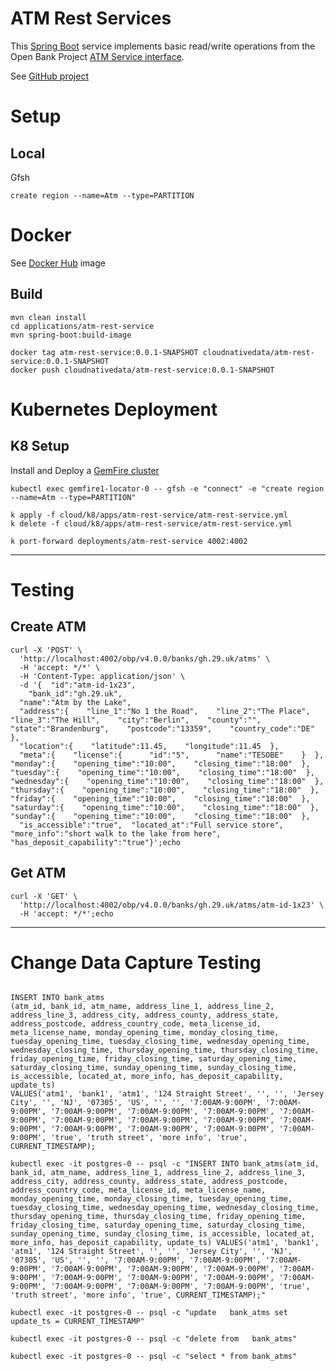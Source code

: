 # ATM Rest Services

This [Spring Boot](https://spring.io/projects/spring-boot) service implements
basic read/write operations from the Open Bank Project [ATM Service interface](https://psd2-apiexplorer.openbankproject.com/?version=OBPv4.0.0&operation_id=OBPv3_0_0-createAtm&currentTag=ATM&api-collection-id=&bank_id=at02-0182--01&account_id=&view_id=&counterparty_id=&transaction_id=#OBPv3_0_0-createAtm).

See [GitHub project](https://github.com/Tanzu-Solutions-Engineering/financial-open-banking-showcase.git)

# Setup

## Local

Gfsh 

```shell
create region --name=Atm --type=PARTITION
```

# Docker

See [Docker Hub](https://hub.docker.com/r/cloudnativedata/atm-rest-service) image

## Build


```shell
mvn clean install
cd applications/atm-rest-service
mvn spring-boot:build-image

docker tag atm-rest-service:0.0.1-SNAPSHOT cloudnativedata/atm-rest-service:0.0.1-SNAPSHOT
docker push cloudnativedata/atm-rest-service:0.0.1-SNAPSHOT
```


# Kubernetes Deployment

## K8 Setup

Install and Deploy a [GemFire cluster](https://tanzu.vmware.com/developer/data/tanzu-gemfire/guides/get-started-tgf4k8s-sbdg/)

```shell
kubectl exec gemfire1-locator-0 -- gfsh -e "connect" -e "create region --name=Atm --type=PARTITION"
```

```shell
k apply -f cloud/k8/apps/atm-rest-service/atm-rest-service.yml
k delete -f cloud/k8/apps/atm-rest-service/atm-rest-service.yml
```

```shell
k port-forward deployments/atm-rest-service 4002:4002
```



-------------------
# Testing


## Create ATM

```shell
curl -X 'POST' \
  'http://localhost:4002/obp/v4.0.0/banks/gh.29.uk/atms' \
  -H 'accept: */*' \
  -H 'Content-Type: application/json' \
  -d '{  "id":"atm-id-1x23",  
    "bank_id":"gh.29.uk",  
  "name":"Atm by the Lake",  
  "address":{    "line_1":"No 1 the Road",    "line_2":"The Place",    "line_3":"The Hill",    "city":"Berlin",    "county":"",    "state":"Brandenburg",    "postcode":"13359",    "country_code":"DE"  },  
  "location":{    "latitude":11.45,    "longitude":11.45  },  
  "meta":{    "license":{      "id":"5",      "name":"TESOBE"    }  },  "monday":{    "opening_time":"10:00",    "closing_time":"18:00"  },  "tuesday":{    "opening_time":"10:00",    "closing_time":"18:00"  },  "wednesday":{    "opening_time":"10:00",    "closing_time":"18:00"  },  "thursday":{    "opening_time":"10:00",    "closing_time":"18:00"  },  "friday":{    "opening_time":"10:00",    "closing_time":"18:00"  },  "saturday":{    "opening_time":"10:00",    "closing_time":"18:00"  },  "sunday":{    "opening_time":"10:00",    "closing_time":"18:00"  },  
  "is_accessible":"true",  "located_at":"Full service store",  "more_info":"short walk to the lake from here",  "has_deposit_capability":"true"}';echo
```

## Get ATM

```shell
curl -X 'GET' \
  'http://localhost:4002/obp/v4.0.0/banks/gh.29.uk/atms/atm-id-1x23' \
  -H 'accept: */*';echo
```


----

# Change Data Capture Testing


```sqlite-sql

INSERT INTO bank_atms
(atm_id, bank_id, atm_name, address_line_1, address_line_2, address_line_3, address_city, address_county, address_state, address_postcode, address_country_code, meta_license_id, meta_license_name, monday_opening_time, monday_closing_time, tuesday_opening_time, tuesday_closing_time, wednesday_opening_time, wednesday_closing_time, thursday_opening_time, thursday_closing_time, friday_opening_time, friday_closing_time, saturday_opening_time, saturday_closing_time, sunday_opening_time, sunday_closing_time, is_accessible, located_at, more_info, has_deposit_capability, update_ts)
VALUES('atm1', 'bank1', 'atm1', '124 Straight Street', '', '', 'Jersey City', '', 'NJ', '07305', 'US', '', '', '7:00AM-9:00PM', '7:00AM-9:00PM', '7:00AM-9:00PM', '7:00AM-9:00PM', '7:00AM-9:00PM', '7:00AM-9:00PM', '7:00AM-9:00PM', '7:00AM-9:00PM', '7:00AM-9:00PM', '7:00AM-9:00PM', '7:00AM-9:00PM', '7:00AM-9:00PM', '7:00AM-9:00PM', '7:00AM-9:00PM', 'true', 'truth street', 'more info', 'true', CURRENT_TIMESTAMP);

```


```shell
kubectl exec -it postgres-0 -- psql -c "INSERT INTO bank_atms(atm_id, bank_id, atm_name, address_line_1, address_line_2, address_line_3, address_city, address_county, address_state, address_postcode, address_country_code, meta_license_id, meta_license_name, monday_opening_time, monday_closing_time, tuesday_opening_time, tuesday_closing_time, wednesday_opening_time, wednesday_closing_time, thursday_opening_time, thursday_closing_time, friday_opening_time, friday_closing_time, saturday_opening_time, saturday_closing_time, sunday_opening_time, sunday_closing_time, is_accessible, located_at, more_info, has_deposit_capability, update_ts) VALUES('atm1', 'bank1', 'atm1', '124 Straight Street', '', '', 'Jersey City', '', 'NJ', '07305', 'US', '', '', '7:00AM-9:00PM', '7:00AM-9:00PM', '7:00AM-9:00PM', '7:00AM-9:00PM', '7:00AM-9:00PM', '7:00AM-9:00PM', '7:00AM-9:00PM', '7:00AM-9:00PM', '7:00AM-9:00PM', '7:00AM-9:00PM', '7:00AM-9:00PM', '7:00AM-9:00PM', '7:00AM-9:00PM', '7:00AM-9:00PM', 'true', 'truth street', 'more info', 'true', CURRENT_TIMESTAMP);"
```

```shell
kubectl exec -it postgres-0 -- psql -c "update   bank_atms set  update_ts = CURRENT_TIMESTAMP"
```


```shell
kubectl exec -it postgres-0 -- psql -c "delete from   bank_atms"
```


```shell
kubectl exec -it postgres-0 -- psql -c "select * from bank_atms"
```